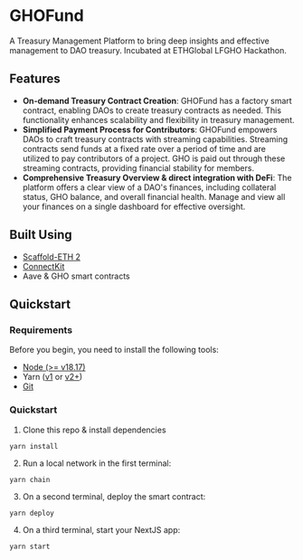 # GHOFund 

A Treasury Management Platform to bring deep insights and effective management to DAO treasury. Incubated at ETHGlobal LFGHO Hackathon.

## Features

- **On-demand Treasury Contract Creation**: GHOFund has a factory smart contract, enabling DAOs to create treasury contracts as needed. This functionality enhances scalability and flexibility in treasury management.
- **Simplified Payment Process for Contributors**: GHOFund empowers DAOs to craft treasury contracts with streaming capabilities. Streaming contracts send funds at a fixed rate over a period of time and are utilized to pay contributors of a project. GHO is paid out through these streaming contracts, providing financial stability for members.
- **Comprehensive Treasury Overview & direct integration with DeFi**: The platform offers a clear view of a DAO's finances, including collateral status, GHO balance, and overall financial health. Manage and view all your finances on a single dashboard for effective oversight.

## Built Using
- [Scaffold-ETH 2](https://scaffoldeth.io/)
- [ConnectKit](https://docs.family.co/connectkit)
- Aave & GHO smart contracts

## Quickstart

### Requirements

Before you begin, you need to install the following tools:

- [Node (>= v18.17)](https://nodejs.org/en/download/)
- Yarn ([v1](https://classic.yarnpkg.com/en/docs/install/) or [v2+](https://yarnpkg.com/getting-started/install))
- [Git](https://git-scm.com/downloads)

### Quickstart

1. Clone this repo & install dependencies

```
yarn install
```

2. Run a local network in the first terminal:

```
yarn chain
```

3. On a second terminal, deploy the smart contract:

```
yarn deploy
```

4. On a third terminal, start your NextJS app:

```
yarn start
```
